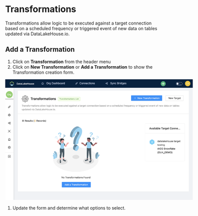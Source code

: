 [var_page_top]: Transformations
# Transformations
Transformations allow logic to be executed against a target connection based on a scheduled frequency or triggered event of new data on tables updated via DataLakeHouse.io.

## Add a Transformation
1. Click on **Transformation** from the header menu
1. Click on **New Transformation** or **Add a Transformation** to show the Transformation creation form.

<img src="../_assets/img/transformation-add-new.png" style="min-width: 400px; width: 600px; max-width: 650px;" alt="Add a Transformation for the Data Warehouse Sync">

1. Update the form and determine what options to select.
